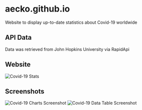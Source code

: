 # aecko.github.io
Website to display up-to-date statistics about Covid-19 worldwide

## API Data
Data was retrieved from John Hopkins University via RapidApi

## Website 
![Covid-19 Stats](https://aecko.github.io/)

## Screenshots
![Covid-19 Charts Screenshot](https://i.imgur.com/DlWCxIB.png)
![Covid-19 Data Table Screenshot](https://i.imgur.com/BXyhtQE.png)
